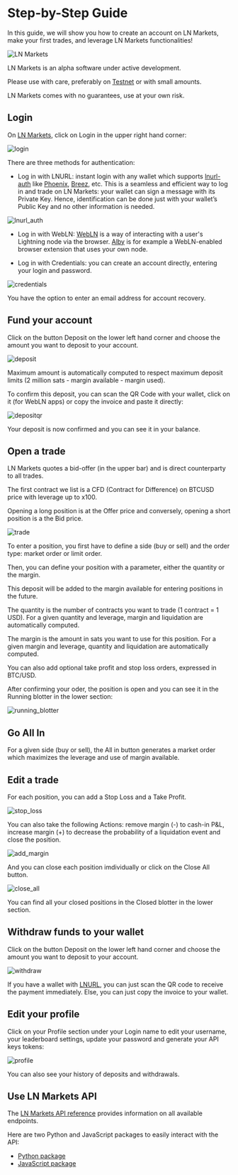 # Step-by-Step Guide

In this guide, we will show you how to create an account on LN Markets, make your first trades, and leverage LN Markets functionalities!

<img :src="$withBase('/assets/lnm.png')" alt="LN Markets">

LN Markets is an alpha software under active development.

Please use with care, preferably on [Testnet](https://testnet.lnmarkets.com/) or with small amounts.

LN Markets comes with no guarantees, use at your own risk.

## Login

On [LN Markets](https://lnmarkets.com/), click on Login in the upper right hand corner:

<img :src="$withBase('/assets/login.png')" alt="login">

There are three methods for authentication:

- Log in with LNURL: instant login with any wallet which supports [lnurl-auth](https://github.com/fiatjaf/awesome-lnurl#wallets) like [Phoenix](https://phoenix.acinq.co/), [Breez](https://breez.technology/), etc. This is a seamless and efficient way to log in and trade on LN Markets: your wallet can sign a message with its Private Key. Hence, identification can be done just with your wallet’s Public Key and no other information is needed.

<img :src="$withBase('/assets/lnurl_auth.png')" alt="lnurl_auth">

- Log in with WebLN: [WebLN](https://webln.dev/#/) is a way of interacting with a user's Lightning node via the browser. [Alby](https://getalby.com/) is for example a WebLN-enabled browser extension that uses your own node.

- Log in with Credentials: you can create an account directly, entering your login and password.

<img :src="$withBase('/assets/credentials.png')" alt="credentials">

You have the option to enter an email address for account recovery.

## Fund your account

Click on the button Deposit on the lower left hand corner and choose the amount you want to deposit to your account.

<img :src="$withBase('/assets/deposit.png')" alt="deposit">

Maximum amount is automatically computed to respect maximum deposit limits (2 million sats - margin available - margin used).

To confirm this deposit, you can scan the QR Code with your wallet, click on it (for WebLN apps) or copy the invoice and paste it directly:

<img :src="$withBase('/assets/depositqr.png')" alt="depositqr">

Your deposit is now confirmed and you can see it in your balance.

<!--<img :src="$withBase('/assets/deposit_conf.png')" alt="deposit_conf">

<img :src="$withBase('/assets/deposit_balance.png')" alt="deposit_balance">-->

## Open a trade

LN Markets quotes a bid-offer (in the upper bar) and is direct counterparty to all trades.

The first contract we list is a CFD (Contract for Difference) on BTCUSD price with leverage up to x100.

Opening a long position is at the Offer price and conversely, opening a short position is a the Bid price.

<img :src="$withBase('/assets/trade.png')" alt="trade">

To enter a position, you first have to define a side (buy or sell) and the order type: market order or limit order.

Then, you can define your position with a parameter, either the quantity or the margin.

This deposit will be added to the margin available for entering positions in the future.

The quantity is the number of contracts you want to trade (1 contract = 1 USD). For a given quantity and leverage, margin and liquidation are automatically computed.

The margin is the amount in sats you want to use for this position. For a given margin and leverage, quantity and liquidation are automatically computed.

You can also add optional take profit and stop loss orders, expressed in BTC/USD.

After confirming your oder, the position is open and you can see it in the Running blotter in the lower section:

<img :src="$withBase('/assets/running_blotter.png')" alt="running_blotter">

## Go All In

For a given side (buy or sell), the All in button generates a market order which maximizes the leverage and use of margin available.

## Edit a trade

For each position, you can add a Stop Loss and a Take Profit.

<img :src="$withBase('/assets/stop_loss.png')" alt="stop_loss">

You can also take the following Actions: remove margin (-) to cash-in P&L, increase margin (+) to decrease the probability of a liquidation event and close the position.

<img :src="$withBase('/assets/add_margin.png')" alt="add_margin">

And you can close each position imdividually or click on the Close All button.

<img :src="$withBase('/assets/close_all.png')" alt="close_all">

You can find all your closed positions in the Closed blotter in the lower section.

## Withdraw funds to your wallet

Click on the button Deposit on the lower left hand corner and choose the amount you want to deposit to your account.

<img :src="$withBase('/assets/withdraw.png')" alt="withdraw">

If you have a wallet with [LNURL](https://github.com/fiatjaf/awesome-lnurl#wallets), you can just scan the QR code to receive the payment immediately. Else, you can just copy the invoice to your wallet.

## Edit your profile

Click on your Profile section under your Login name to edit your username, your leaderboard settings, update your password and generate your API keys tokens:

<img :src="$withBase('/assets/profile.png')" alt="profile">

You can also see your history of deposits and withdrawals.

## Use LN Markets API

The [LN Markets API reference](https://docs.lnmarkets.com/api/v1/) provides information on all available endpoints.

Here are two Python and JavaScript packages to easily interact with the API:
- [Python package](https://pypi.org/project/ln-markets/)
- [JavaScript package](https://www.npmjs.com/package/@ln-markets/api)